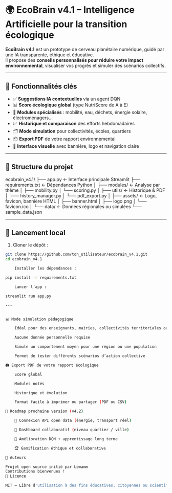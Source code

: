 # 🌍 EcoBrain v4.1 – Intelligence Artificielle pour la transition écologique

**EcoBrain v4.1** est un prototype de cerveau planétaire numérique, guidé par une IA transparente, éthique et éducative.  
Il propose des **conseils personnalisés pour réduire votre impact environnemental**, visualiser vos progrès et simuler des scénarios collectifs.

---

## 🧠 Fonctionnalités clés

- ✅ **Suggestions IA contextuelles** via un agent DQN
- 📊 **Score écologique global** (type NutriScore de A à E)
- 🧩 **Modules spécialisés** : mobilité, eau, déchets, énergie solaire, électroménagers…
- 📈 **Historique et comparaison** des efforts hebdomadaires
- 🗂 **Mode simulation** pour collectivités, écoles, quartiers
- 📦 **Export PDF** de votre rapport environnemental
- 🎨 **Interface visuelle** avec bannière, logo et navigation claire

---

## 🧱 Structure du projet

ecobrain_v4.1/ ├── app.py ← Interface principale Streamlit ├── requirements.txt ← Dépendances Python │ ├── modules/ ← Analyse par thème │ ├── mobility.py │ └── scoring.py │ ├── utils/ ← Historique & PDF │ ├── history_manager.py │ └── pdf_export.py │ ├── assets/ ← Logo, favicon, bannière HTML │ ├── banner.html │ ├── logo.png │ └── favicon.ico │ └── data/ ← Données régionales ou simulées └── sample_data.json


---

## 🚀 Lancement local

1. Cloner le dépôt :
```bash
git clone https://github.com/ton_utilisateur/ecobrain_v4.1.git
cd ecobrain_v4.1

    Installer les dépendances :

pip install -r requirements.txt

    Lancer l’app :

streamlit run app.py

---


📊 Mode simulation pédagogique

    Idéal pour des enseignants, mairies, collectivités territoriales ou étudiants.

    Aucune donnée personnelle requise

    Simule un comportement moyen pour une région ou une population

    Permet de tester différents scénarios d’action collective

🖨 Export PDF de votre rapport écologique

    Score global

    Modules notés

    Historique et évolution

    Format facile à imprimer ou partager (PDF ou CSV)

🔮 Roadmap prochaine version (v4.2)

    🔁 Connexion API open data (énergie, transport réel)

    📡 Dashboard collaboratif (niveau quartier / ville)

    🧠 Amélioration DQN + apprentissage long terme

    🏆 Gamification éthique et collaborative

🙌 Auteurs

Projet open source initié par Lemamm
Contributions bienvenues !
📄 Licence

MIT — Libre d'utilisation à des fins éducatives, citoyennes ou scientifiques.
